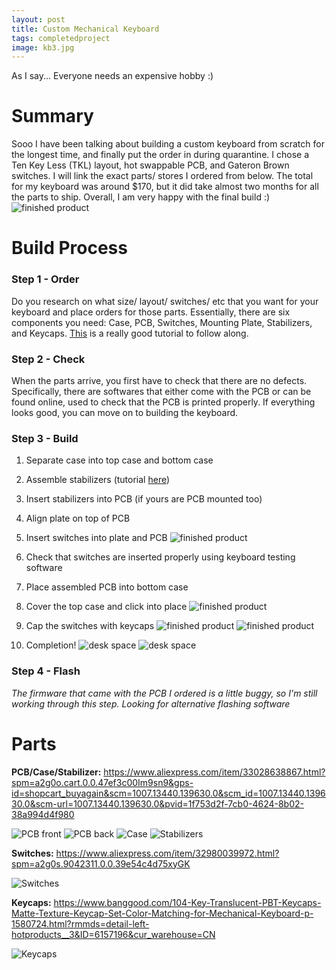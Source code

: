 ```yaml
---
layout: post
title: Custom Mechanical Keyboard
tags: completedproject
image: kb3.jpg
---
```



As I say... Everyone needs an expensive hobby :)


# Summary
Sooo I have been talking about building a custom keyboard from scratch for the longest time, and finally put the order in during quarantine. I chose a Ten Key Less (TKL) layout, hot swappable PCB, and Gateron Brown switches. I will link the exact parts/ stores I ordered from below. The total for my keyboard was around $170, but it did take almost two months for all the parts to ship. Overall, I am very happy with the final build :)
![finished product](https://github.com/stellaw1/stellaw1.github.io/blob/master/images/projects/kb3.jpg?raw=true)

# Build Process
### Step 1 - Order
Do you research on what size/ layout/ switches/ etc that you want for your keyboard and place orders for those parts. Essentially, there are six components you need: Case, PCB, Switches, Mounting Plate, Stabilizers, and Keycaps. [This](https://www.techspot.com/guides/1625-diy-build-your-own-mechanical-keyboard/) is a really good tutorial to follow along. 

### Step 2 - Check
When the parts arrive, you first have to check that there are no defects. Specifically, there are softwares that either come with the PCB or can be found online, used to check that the PCB is printed properly. If everything looks good, you can move on to building the keyboard. 

### Step 3 - Build
1) Separate case into top case and bottom case
2) Assemble stabilizers (tutorial [here](https://www.youtube.com/watch?v=D21Ocg9kVsU))
3) Insert stabilizers into PCB (if yours are PCB mounted too)
4) Align plate on top of PCB
5) Insert switches into plate and PCB
![finished product](https://github.com/stellaw1/stellaw1.github.io/blob/master/images/projects/kb13.jpg?raw=true)

6) Check that switches are inserted properly using keyboard testing software
7) Place assembled PCB into bottom case
8) Cover the top case and click into place
![finished product](https://github.com/stellaw1/stellaw1.github.io/blob/master/images/projects/kb18.jpg?raw=true)

9) Cap the switches with keycaps
![finished product](https://github.com/stellaw1/stellaw1.github.io/blob/master/images/projects/kb14.jpg?raw=true)
![finished product](https://github.com/stellaw1/stellaw1.github.io/blob/master/images/projects/kb20.jpg?raw=true)

10) Completion!
![desk space](https://github.com/stellaw1/stellaw1.github.io/blob/master/images/projects/kb12.jpg?raw=true)
![desk space](https://github.com/stellaw1/stellaw1.github.io/blob/master/images/projects/kb16.jpg?raw=true)

### Step 4 - Flash 
*The firmware that came with the PCB I ordered is a little buggy, so I'm still working through this step. Looking for alternative flashing software*


# Parts
**PCB/Case/Stabilizer:** https://www.aliexpress.com/item/33028638867.html?spm=a2g0o.cart.0.0.47ef3c00Im9sn9&gps-id=shopcart_buyagain&scm=1007.13440.139630.0&scm_id=1007.13440.139630.0&scm-url=1007.13440.139630.0&pvid=1f753d2f-7cb0-4624-8b02-38a994d4f980

![PCB front](https://github.com/stellaw1/stellaw1.github.io/blob/master/images/projects/kb5.jpg?raw=true)
![PCB back](https://github.com/stellaw1/stellaw1.github.io/blob/master/images/projects/kb6.jpg?raw=true)
![Case](https://github.com/stellaw1/stellaw1.github.io/blob/master/images/projects/kb4.jpg?raw=true)
![Stabilizers](https://github.com/stellaw1/stellaw1.github.io/blob/master/images/projects/kb9.jpg?raw=true)

**Switches:** https://www.aliexpress.com/item/32980039972.html?spm=a2g0s.9042311.0.0.39e54c4d75xyGK

![Switches](https://github.com/stellaw1/stellaw1.github.io/blob/master/images/projects/kb7.jpg?raw=true)

**Keycaps:** https://www.banggood.com/104-Key-Translucent-PBT-Keycaps-Matte-Texture-Keycap-Set-Color-Matching-for-Mechanical-Keyboard-p-1580724.html?rmmds=detail-left-hotproducts__3&ID=6157196&cur_warehouse=CN

![Keycaps](https://github.com/stellaw1/stellaw1.github.io/blob/master/images/projects/kb10.jpg?raw=true)